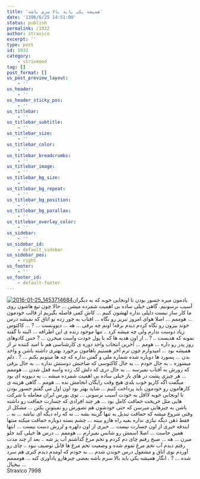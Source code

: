 ```yaml
---
title: 'همیشه یکی باید بالا سرم باشه'
date: '1396/6/25 14:51:00'
status: publish
permalink: /1932
author: straxico
excerpt: ''
type: post
id: 1932
category:
    - strixmood
tag: []
post_format: []
us_post_preview_layout:
    - ''
us_header:
    - ''
us_header_sticky_pos:
    - ''
us_titlebar:
    - ''
us_titlebar_subtitle:
    - ''
us_titlebar_size:
    - ''
us_titlebar_color:
    - ''
us_titlebar_breadcrumbs:
    - ''
us_titlebar_image:
    - ''
us_titlebar_bg_size:
    - ''
us_titlebar_bg_repeat:
    - ''
us_titlebar_bg_position:
    - ''
us_titlebar_bg_parallax:
    - ''
us_titlebar_overlay_color:
    - ''
us_sidebar:
    - ''
us_sidebar_id:
    - default_sidebar
us_sidebar_pos:
    - right
us_footer:
    - ''
us_footer_id:
    - default-footer
---
```

[![2016-01-25_1453714684](../../uploads/2016/03/2016-01-25_1453714684-300x300.jpg)](http://localhost/wp-content/uploads/2016/03/2016-01-25_1453714684.jpg)یادمون میره جسور بودن تا اونجایی خوبه که به دیگران آسیب نرسونیم. گاهی خیلی ساده بی اهمیت شمرده میشن … حالا چون تیغ هاشون روی ما کار ساز نیست دلیلی نداره لهشون کنیم … کاش کمی فاصله بگیریم از قالب خودمون … هوممم … اصلا هوای امروز تبریز رو نگاه … افتاب یه جور زده تو اتاق که نمیشه درس خوند بیرون رو نگاه کردم دیدم برفه! اونم چه برفی … هه … دیوونست … ? … کاکتوس زیاد دوست ندارم ولی چه میشه کرد .. تنها موجود زنده ی این اطرافه … البته نا گفته نمونه که هدیست .. ? .. از اون هدیه ها که با پول خودت واست میخرن … ? حس کادوهای روز پدر رو داره … هومم … آخرین انتخاب واحد دوره ی کارشناسی هم نا امید کننده تر از همیشه بود … امیدوارم چون ترم آخر هستیم باهامون برخورد بهتری داشته باشن و واحد بدن … پسورد ها دوباره شده شماره ملی و گفتن نداره که چه ها میتونم بکنم … ? . دلم میسوزه .. به حال خودم … به حال کاکتوسی که صاحبش دوستش نداره … به حال برفی که زورش به آفتاب نمیرسه … به حال دری که دلش لک زده واسه قفل شدن … هوممم … هر چیزی پشت در های باز خیلی ساده بی اهمیت شمرده میشه … یه دیوونه ای بود میگفت اگه کاریو خوب بلدی هیچ وقت رایگان انجامش نده … هومم .. گاهی هزینه ی کارهامون رو خودمون باید پرداخت کنیم … شاید بهتر بود اون اول می گفتم جسور بودن تا اونجایی خوبه لااقل به خودت آسیب نرسونی … توی بورس ایران معامله با شرکت هایی مثل خریخت حماقت کامل بود … هر چند افرادی که جسارت حماقت رو داشته باشن به چیزهایی میرسن که حتی خودشون هم تصورش رو نمیتونن بکنن … مشکل از وقتی شروع میشه که حماقت تبدیل به تنها گزینه بشه … نه که راه دیگه ای نباشه … نه .. فقط ذهن دیگه نیازی نداره بقیه راه هارو ببینه … چشم بسته دوباره حماقت میکنه منتها ایندفه خبری از اون جسارت نیست … خبری از اون دلهره و لرزش دست نیست … انتها همین جاست … اصلا اسمش رو شانس نمیزارم … هوممم … درس ها خیلی کند جلو میرن … هه … صبح رفتم چای دم کردم و تخم مرغ گذاشتم آب پز شه .. بعد از چند مدت رفتم دیدم آب تخم مرغ تموم شده و وضعیت تخم مرغ ها قابل توصیف نبود .. چای رو آوردم توی اتاق و مشغول درس خوندن شدم … به خودم که اومدم دیدم کتری هم سرد شده … ? . انگار همیشه یکی باید بالا سرم باشه بعضی چیزهارو یادآوری کنه … هومممم … بیخیال  
Straxico 7998